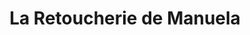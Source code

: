 ---
title: "La Retoucherie de Manuela"
url: /caracas/la-retoucherie-de-manuela-av-el-pauji/
shop: Schneiderei
---